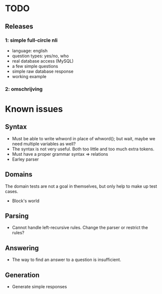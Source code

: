 # TODO

## Releases

### 1: simple full-circle nli

* language: english
* question types: yes/no, who
* real database access (MySQL)
* a few simple questions
* simple raw database response
* working example

### 2: omschrijving


# Known issues

## Syntax

- Must be able to write whword in place of whword(); but wait, maybe we need multiple variables as well?
- The syntax is not very useful. Both too little and too much extra tokens.
- Must have a proper grammar syntax => relations
- Earley parser

## Domains

The domain tests are not a goal in themselves, but only help to make up test cases.

- Block's world

## Parsing

- Cannot handle left-recursive rules. Change the parser or restrict the rules?

## Answering

- The way to find an answer to a question is insufficient.

## Generation

- Generate simple responses
